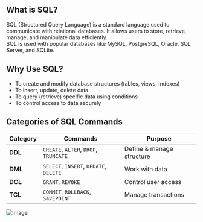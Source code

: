 ## What is SQL?
SQL (Structured Query Language) is a standard language used to communicate with relational databases. It allows users to store, retrieve, manage, and manipulate data efficiently.
<br>
SQL is used with popular databases like MySQL, PostgreSQL, Oracle, SQL Server, and SQLite.

## Why Use SQL?
- To create and modify database structures (tables, views, indexes)
- To insert, update, delete data
- To query (retrieve) specific data using conditions
- To control access to data securely

## Categories of SQL Commands
| Category | Commands                               | Purpose                   |
| -------- | -------------------------------------- | ------------------------- |
| **DDL**  | `CREATE`, `ALTER`, `DROP`, `TRUNCATE`  | Define & manage structure |
| **DML**  | `SELECT`, `INSERT`, `UPDATE`, `DELETE` | Work with data            |
| **DCL**  | `GRANT`, `REVOKE`                      | Control user access       |
| **TCL**  | `COMMIT`, `ROLLBACK`, `SAVEPOINT`      | Manage transactions       |


![image](https://github.com/user-attachments/assets/a0705f00-c7f9-405d-9535-f45523c552f4)

